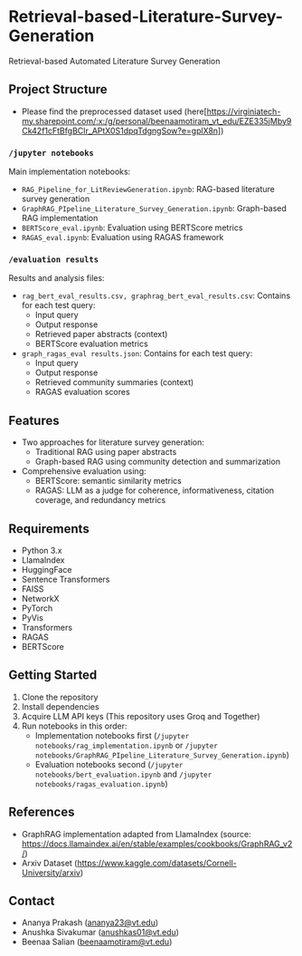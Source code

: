 # Retrieval-based-Literature-Survey-Generation

Retrieval-based Automated Literature Survey Generation

## Project Structure

- Please find the preprocessed dataset used (here[https://virginiatech-my.sharepoint.com/:x:/g/personal/beenaamotiram_vt_edu/EZE335jMby9Ck42f1cFtBfgBCIr_APtX0S1dpqTdgngSow?e=gplX8n])

### `/jupyter notebooks`
Main implementation notebooks:
- `RAG_Pipeline_for_LitReviewGeneration.ipynb`: RAG-based literature survey generation
- `GraphRAG_PIpeline_Literature_Survey_Generation.ipynb`: Graph-based RAG implementation
- `BERTScore_eval.ipynb`: Evaluation using BERTScore metrics
- `RAGAS_eval.ipynb`: Evaluation using RAGAS framework

### `/evaluation results`
Results and analysis files:
- `rag_bert_eval_results.csv, graphrag_bert_eval_results.csv`: Contains for each test query:
  - Input query
  - Output response
  - Retrieved paper abstracts (context)
  - BERTScore evaluation metrics
- `graph_ragas_eval results.json`: Contains for each test query:
  - Input query
  - Output response
  - Retrieved community summaries (context)
  - RAGAS evaluation scores

## Features

- Two approaches for literature survey generation:
  - Traditional RAG using paper abstracts
  - Graph-based RAG using community detection and summarization
- Comprehensive evaluation using:
  - BERTScore: semantic similarity metrics
  - RAGAS: LLM as a judge for coherence, informativeness, citation coverage, and redundancy metrics

## Requirements

- Python 3.x
- LlamaIndex
- HuggingFace
- Sentence Transformers
- FAISS
- NetworkX
- PyTorch
- PyVis
- Transformers
- RAGAS
- BERTScore

## Getting Started

1. Clone the repository
2. Install dependencies
3. Acquire LLM API keys (This repository uses Groq and Together)
4. Run notebooks in this order:
   - Implementation notebooks first (`/jupyter notebooks/rag_implementation.ipynb` or `/jupyter notebooks/GraphRAG_PIpeline_Literature_Survey_Generation.ipynb`)
   - Evaluation notebooks second (`/jupyter notebooks/bert_evaluation.ipynb` and `/jupyter notebooks/ragas_evaluation.ipynb`)

## References
- GraphRAG implementation adapted from LlamaIndex (source: https://docs.llamaindex.ai/en/stable/examples/cookbooks/GraphRAG_v2/)
- Arxiv Dataset (https://www.kaggle.com/datasets/Cornell-University/arxiv)

## Contact

- Ananya Prakash (ananya23@vt.edu)
- Anushka Sivakumar (anushkas01@vt.edu)
- Beenaa Salian (beenaamotiram@vt.edu)



